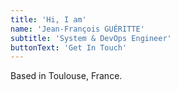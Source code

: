 ```yaml
---
title: 'Hi, I am'
name: 'Jean-François GUÉRITTE'
subtitle: 'System & DevOps Engineer'
buttonText: 'Get In Touch'
---
```


Based in Toulouse, France.
